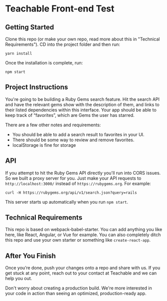 # Teachable Front-end Test

## Getting Started

Clone this repo (or make your own repo, read more about this in "Technical Requirements"). CD into the project folder and then run:

    yarn install

Once the installation is complete, run:

    npm start

## Project Instructions

You're going to be building a Ruby Gems search feature. Hit the search API and have the relevant gems show with the description of them, and links to their listed dependencies within this interface. Your app should be able to keep track of “favorites”, which are Gems the user has starred.

There are a few other notes and requirements:

- You should be able to add a search result to favorites in your UI.
- There should be some way to review and remove favorites.
- localStorage is fine for storage

## API

If you attempt to hit the Ruby Gems API directly you'll run into CORS issues. So we built
a proxy server for you. Just make your API requests to `http://localhost:3000/` instead
of `https://rubygems.org`. For example:

    curl -H https://rubygems.org/api/v1/search.json?query=rails

This server starts up automatically when you run `npm start`.

## Technical Requirements

This repo is based on webpack-babel-starter. You can add anything you like here, like React, Angular, or Vue for example. You can also completely ditch this repo and use your own starter or something like `create-react-app`.

## After You Finish

Once you’re done, push your changes onto a repo and share with us. If you get stuck at any point, reach out to your contact at Teachable and we can help you out.

Don't worry about creating a production build. We're more interested in your code in
action than seeing an optimized, production-ready app.
